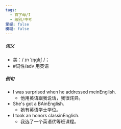```yaml
---
tags:
  - 首字母/I
  - 级别/中考
掌握: false
模糊: false
---
```

##### 词义
- 美：/ ɪn ˈɪŋɡlɪʃ /；
- #词性/adv  用英语
##### 例句
- I was surprised when he addressed meinEnglish.
	- 他用英语跟我说话，我很诧异。
- She's got a BAinEnglish.
	- 她有英语学士学位。
- I took an honors classinEnglish.
	- 我选了一个英语优等班课程。
